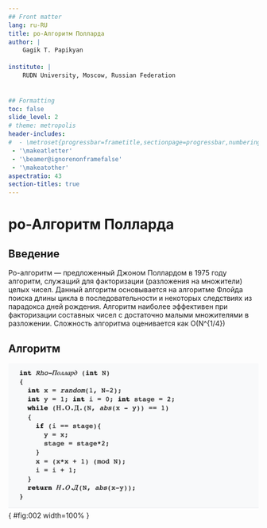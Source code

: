 ```yaml
---
## Front matter
lang: ru-RU
title: ро-Алгоритм Полларда 
author: |
	Gagik T. Papikyan

institute: |
	RUDN University, Moscow, Russian Federation


## Formatting
toc: false
slide_level: 2
# theme: metropolis
header-includes: 
#  - \metroset{progressbar=frametitle,sectionpage=progressbar,numbering=fraction}
 - '\makeatletter'
 - '\beamer@ignorenonframefalse'
 - '\makeatother'
aspectratio: 43
section-titles: true
---
```


# ро-Алгоритм Полларда 

## Введение
Ро-алгоритм — предложенный Джоном Поллардом в 1975 году алгоритм, служащий для факторизации (разложения на множители) целых чисел. Данный алгоритм основывается на алгоритме Флойда поиска длины цикла в последовательности и некоторых следствиях из парадокса дней рождения. Алгоритм наиболее эффективен при факторизации составных чисел с достаточно малыми множителями в разложении. Сложность алгоритма оценивается как O(N^{1/4})
  

## Алгоритм

![](pic11.png){ #fig:002 width=100% }


<!-- ## {.standout} -->

<!-- Wer's nicht glaubt, bezahlt einen Taler -->

